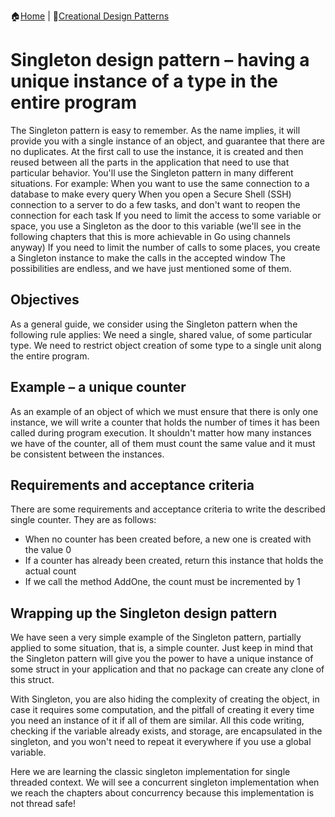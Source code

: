 :house:[Home](https://github.com/DevilsTear/go-design-patterns/README.md "Table of Contents") | :file_folder:[Creational Design Patterns](https://github.com/DevilsTear/go-design-patterns/creational/README.md "Table of Contents")
# Singleton design pattern – having a unique instance of a type in the entire program
The Singleton pattern is easy to remember. As the name implies, it will provide you with a single instance of an object, and guarantee that there are no duplicates. At the first call to use the instance, it is created and then reused between all the parts in the application that need to use that particular behavior. You'll use the Singleton pattern in many different situations. For example: When you want to use the same connection to a database to make every query When you open a Secure Shell (SSH) connection to a server to do a few tasks, and don't want to reopen the connection for each task If you need to limit the access to some variable or space, you use a Singleton as the door to this variable (we'll see in the following chapters that this is more achievable in Go using channels anyway) If you need to limit the number of calls to some places, you create a Singleton instance to make the calls in the accepted window The possibilities are endless, and we have just mentioned some of them.
## Objectives
As a general guide, we consider using the Singleton pattern when the following rule applies: We need a single, shared value, of some particular type. We need to restrict object creation of some type to a single unit along the entire program.
## Example – a unique counter
As an example of an object of which we must ensure that there is only one instance, we will write a counter that holds the number of times it has been called during program execution. It shouldn't matter how many instances we have of the counter, all of them must count the same value and it must be consistent between the instances.
## Requirements and acceptance criteria
There are some requirements and acceptance criteria to write the described single counter. They are as follows:
- When no counter has been created before, a new one is created with the value 0
- If a counter has already been created, return this instance that holds the actual count
- If we call the method AddOne, the count must be incremented by 1 

## Wrapping up the Singleton design pattern
We have seen a very simple example of the Singleton pattern, partially applied to some
situation, that is, a simple counter. Just keep in mind that the Singleton pattern will give
you the power to have a unique instance of some struct in your application and that no
package can create any clone of this struct.

With Singleton, you are also hiding the complexity of creating the object, in case it requires
some computation, and the pitfall of creating it every time you need an instance of it if all of
them are similar. All this code writing, checking if the variable already exists, and storage,
are encapsulated in the singleton, and you won't need to repeat it everywhere if you use a
global variable.

Here we are learning the classic singleton implementation for single threaded context. We
will see a concurrent singleton implementation when we reach the chapters about
concurrency because this implementation is not thread safe!
